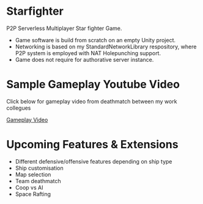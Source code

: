 # Starfighter
P2P Serverless Multiplayer Star fighter Game.
- Game software is build from scratch on an empty Unity project.
- Networking is based on my StandardNetworkLibrary respository, where P2P system is employed with NAT Holepunching support.
- Game does not require for authorative server instance. 

# Sample Gameplay Youtube Video
Click below for gameplay video from deathmatch between my work collegues</br>

[Gameplay Video](https://www.youtube.com/watch?v=EKfadQ2StN8)

# Upcoming Features & Extensions
- Different defensive/offensive features depending on ship type
- Ship customisation
- Map selection
- Team deathmatch
- Coop vs AI
- Space Rafting

